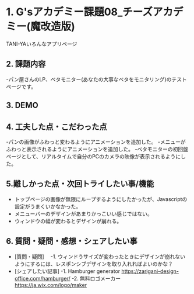# 1. G'sアカデミー課題08_チーズアカデミー(魔改造版)
TANI-YAいろんなアプリページ

## 2. 課題内容
-パン屋さんのLP、ベタモニター(あなたの大事なベタをモニタリング)のテストページです。

## 3. DEMO

## 4. 工夫した点・こだわった点
-パンの画像がふわっと変わるようにアニメーションを追加した。
-メニューがふわっと表示されるようにアニメーションを追加した。
-ベタモニターの初回盤ページとして、リアルタイムで自分のPCのカメラの映像が表示されるようにした。

## 5.難しかった点・次回トライしたい事/機能
- トップページの画像が無限にループするようにしたかったが、Javascriptの設定がうまくいかなかった。
- メニューバーのデザインがあまりかっこいい感じではない。
- ウィンドウの幅が変わるとデザインが崩れる。

## 6. 質問・疑問・感想・シェアしたい事
- [質問・疑問]
　-1. ウィンドうサイズが変わったときにデザインが崩れないようにするには、レスポンシブデザインを取り入れればよいのかな？
- [シェアしたい記事]
  -1. Hamburger generator https://zarigani-design-office.com/hamburger/
  -2. 無料ロゴメーカー https://ja.wix.com/logo/maker
